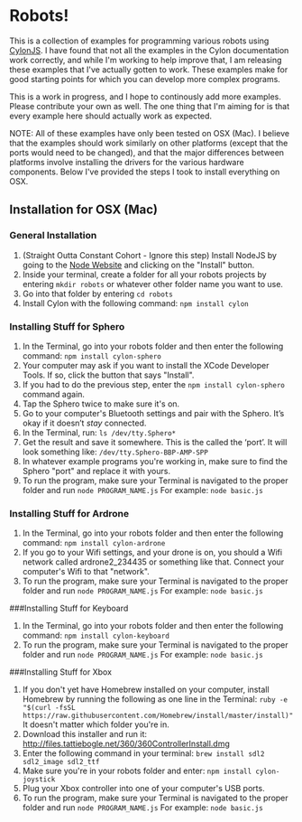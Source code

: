 # Robots!

This is a collection of examples for programming various robots using [CylonJS](http://cylonjs.com). I have found that not all the examples in the Cylon documentation work correctly, and while I'm working to help improve that, I am releasing these examples that I've actually gotten to work. These examples make for good starting points for which you can develop more complex programs.

This is a work in progress, and I hope to continously add more examples. Please contribute your own as well. The one thing that I'm aiming for is that every example here should actually work as expected.

NOTE: All of these examples have only been tested on OSX (Mac). I believe that the examples should work similarly on other platforms (except that the ports would need to be changed), and that the major differences between platforms involve installing the drivers for the various hardware components. Below I've provided the steps I took to install everything on OSX.

## Installation for OSX (Mac)

### General Installation

1. (Straight Outta Constant Cohort - Ignore this step) Install NodeJS by going to the [Node Website](http://nodejs.org) and clicking on the "Install" button.
2. Inside your terminal, create a folder for all your robots projects by entering `mkdir robots` or whatever other folder name you want to use.
3. Go into that folder by entering `cd robots`
4. Install Cylon with the following command: `npm install cylon`

### Installing Stuff for Sphero

1. In the Terminal, go into your robots folder and then enter the following command: `npm install cylon-sphero`
2. Your computer may ask if you want to install the XCode Developer Tools. If so, click the button that says "Install".
3. If you had to do the previous step, enter the `npm install cylon-sphero` command again.
4. Tap the Sphero twice to make sure it's on.
5. Go to your computer's Bluetooth settings and pair with the Sphero. It’s okay if it doesn’t *stay* connected.
6. In the Terminal, run: `ls /dev/tty.Sphero* `
7. Get the result and save it somewhere. This is the called the ‘port’. It will look something like: `/dev/tty.Sphero-BBP-AMP-SPP`
8. In whatever example programs you're working in, make sure to find the Sphero "port" and replace it with yours. 
9. To run the program, make sure your Terminal is navigated to the proper folder and run `node PROGRAM_NAME.js` For example: `node basic.js`

### Installing Stuff for Ardrone

1. In the Terminal, go into your robots folder and then enter the following command: `npm install cylon-ardrone`
2. If you go to your Wifi settings, and your drone is on, you should a Wifi network called ardrone2_234435 or something like that. Connect your computer's Wifi to that "network".
3. To run the program, make sure your Terminal is navigated to the proper folder and run `node PROGRAM_NAME.js` For example: `node basic.js`

###Installing Stuff for Keyboard

1. In the Terminal, go into your robots folder and then enter the following command: `npm install cylon-keyboard`
2. To run the program, make sure your Terminal is navigated to the proper folder and run `node PROGRAM_NAME.js` For example: `node basic.js`

###Installing Stuff for Xbox

1. If you don't yet have Homebrew installed on your computer, install Homebrew by running the following as one line in the Terminal: `ruby -e "$(curl -fsSL https://raw.githubusercontent.com/Homebrew/install/master/install)"` It doesn't matter which folder you're in.
2. Download this installer and run it: http://files.tattiebogle.net/360/360ControllerInstall.dmg
3. Enter the following command in your terminal: `brew install sdl2 sdl2_image sdl2_ttf`
4. Make sure you're in your robots folder and enter: `npm install cylon-joystick`
5. Plug your Xbox controller into one of your computer's USB ports.
6. To run the program, make sure your Terminal is navigated to the proper folder and run `node PROGRAM_NAME.js` For example: `node basic.js`







